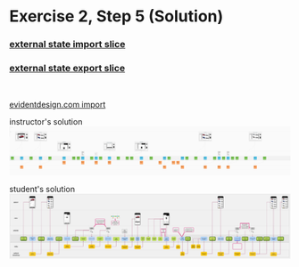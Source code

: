 # Exercise 2, Step 5 (Solution)

### [external state import slice](https://www.youtube.com/embed/vX08Qt5xHsY?si=ibBy5SDK2B9RNAak?&start=288&end=394)

### [external state export slice](https://www.youtube.com/embed/vX08Qt5xHsY?si=ibBy5SDK2B9RNAak?&start=394&end=495)

<br>

[evidentdesign.com import](event-model.json)

instructor's solution
![instructor's solution](event-model.png "instructor's solution")

student's solution
<br>
![student's solution](event-model.jpg "student's solution")
